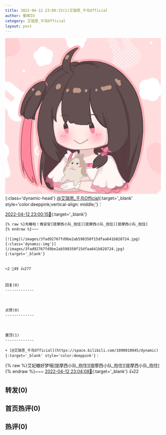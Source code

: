 ```yaml
---
title: 2022-04-12 23:00:15(1)艾瑞思_千鸟Official
author: 御坂IO
category: 艾瑞思_千鸟Official
layout: post
---
```


![img](/images/7e08840c56f251de28bdf766b647bd5fe9a5d50a.jpg){:class='dynamic-head'}
[@艾瑞思_千鸟Official](https://space.bilibili.com/1090010845/dynamic){:target='_blank' style='color:deeppink;vertical-align: middle;'}：

[2022-04-12 23:00:15🔗](https://t.bilibili.com/648270402339995686){:target='_blank'}

~~~
{% raw %}先睡啦！晚安安[提摩西小队_抱住][提摩西小队_抱住][提摩西小队_抱住]
{% endraw %}~~~

[![img](/images/3fad92767fd9be2ab598350f15dfaa641b828724.jpg){:class='dynamic-img'}](/images/3fad92767fd9be2ab598350f15dfaa641b828724.jpg){:target='_blank'}


↪️2 💬49 👍277


回复(0)
-------------



点赞(0)
-------------



置顶(1)
-------------

+ [@艾瑞思_千鸟Official](https://space.bilibili.com/1090010845/dynamic){:target='_blank' style='color:deeppink'}：
~~~
{% raw %}艾妃糖好梦哦[提摩西小队_抱住][提摩西小队_抱住][提摩西小队_抱住]
{% endraw %}~~~
[2022-04-12 23:04:08🔗](https://t.bilibili.com/648270402339995686#reply109023800128){:target='_blank'} 👍22


转发(0)
-------------



首页热评(0)
-------------



热评(0)
-------------



